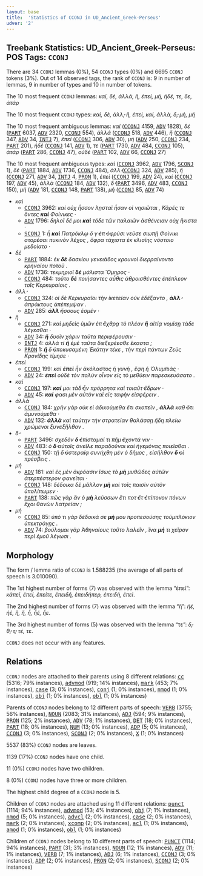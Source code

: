 ```yaml
---
layout: base
title:  'Statistics of CCONJ in UD_Ancient_Greek-Perseus'
udver: '2'
---
```


## Treebank Statistics: UD_Ancient_Greek-Perseus: POS Tags: `CCONJ`

There are 34 `CCONJ` lemmas (0%), 54 `CCONJ` types (0%) and 6695 `CCONJ` tokens (3%).
Out of 14 observed tags, the rank of `CCONJ` is: 9 in number of lemmas, 9 in number of types and 10 in number of tokens.

The 10 most frequent `CCONJ` lemmas: <em>καί, δέ, ἀλλά, ἤ, ἐπεί, μή, ἠδέ, τε, δε, ἀτάρ</em>

The 10 most frequent `CCONJ` types:  <em>καὶ, δὲ, ἀλλ̓, ἢ, ἐπεὶ, καί, ἀλλὰ, δ̓, μὴ, μή</em>

The 10 most frequent ambiguous lemmas: <em>καί</em> (<tt><a href="grc_perseus-pos-CCONJ.html">CCONJ</a></tt> 4159, <tt><a href="grc_perseus-pos-ADV.html">ADV</a></tt> 1828), <em>δέ</em> (<tt><a href="grc_perseus-pos-PART.html">PART</a></tt> 6037, <tt><a href="grc_perseus-pos-ADV.html">ADV</a></tt> 2320, <tt><a href="grc_perseus-pos-CCONJ.html">CCONJ</a></tt> 554), <em>ἀλλά</em> (<tt><a href="grc_perseus-pos-CCONJ.html">CCONJ</a></tt> 518, <tt><a href="grc_perseus-pos-ADV.html">ADV</a></tt> 446), <em>ἤ</em> (<tt><a href="grc_perseus-pos-CCONJ.html">CCONJ</a></tt> 347, <tt><a href="grc_perseus-pos-ADV.html">ADV</a></tt> 34, <tt><a href="grc_perseus-pos-INTJ.html">INTJ</a></tt> 7), <em>ἐπεί</em> (<tt><a href="grc_perseus-pos-CCONJ.html">CCONJ</a></tt> 306, <tt><a href="grc_perseus-pos-ADV.html">ADV</a></tt> 30), <em>μή</em> (<tt><a href="grc_perseus-pos-ADV.html">ADV</a></tt> 250, <tt><a href="grc_perseus-pos-CCONJ.html">CCONJ</a></tt> 234, <tt><a href="grc_perseus-pos-PART.html">PART</a></tt> 201), <em>ἠδέ</em> (<tt><a href="grc_perseus-pos-CCONJ.html">CCONJ</a></tt> 141, <tt><a href="grc_perseus-pos-ADV.html">ADV</a></tt> 1), <em>τε</em> (<tt><a href="grc_perseus-pos-PART.html">PART</a></tt> 1730, <tt><a href="grc_perseus-pos-ADV.html">ADV</a></tt> 484, <tt><a href="grc_perseus-pos-CCONJ.html">CCONJ</a></tt> 105), <em>ἀτάρ</em> (<tt><a href="grc_perseus-pos-PART.html">PART</a></tt> 286, <tt><a href="grc_perseus-pos-CCONJ.html">CCONJ</a></tt> 47), <em>οὐδέ</em> (<tt><a href="grc_perseus-pos-PART.html">PART</a></tt> 102, <tt><a href="grc_perseus-pos-ADV.html">ADV</a></tt> 66, <tt><a href="grc_perseus-pos-CCONJ.html">CCONJ</a></tt> 27)

The 10 most frequent ambiguous types:  <em>καὶ</em> (<tt><a href="grc_perseus-pos-CCONJ.html">CCONJ</a></tt> 3962, <tt><a href="grc_perseus-pos-ADV.html">ADV</a></tt> 1796, <tt><a href="grc_perseus-pos-SCONJ.html">SCONJ</a></tt> 1), <em>δὲ</em> (<tt><a href="grc_perseus-pos-PART.html">PART</a></tt> 1884, <tt><a href="grc_perseus-pos-ADV.html">ADV</a></tt> 1736, <tt><a href="grc_perseus-pos-CCONJ.html">CCONJ</a></tt> 484), <em>ἀλλ̓</em> (<tt><a href="grc_perseus-pos-CCONJ.html">CCONJ</a></tt> 324, <tt><a href="grc_perseus-pos-ADV.html">ADV</a></tt> 285), <em>ἢ</em> (<tt><a href="grc_perseus-pos-CCONJ.html">CCONJ</a></tt> 271, <tt><a href="grc_perseus-pos-ADV.html">ADV</a></tt> 34, <tt><a href="grc_perseus-pos-INTJ.html">INTJ</a></tt> 4, <tt><a href="grc_perseus-pos-PRON.html">PRON</a></tt> 1), <em>ἐπεὶ</em> (<tt><a href="grc_perseus-pos-CCONJ.html">CCONJ</a></tt> 199, <tt><a href="grc_perseus-pos-ADV.html">ADV</a></tt> 24), <em>καί</em> (<tt><a href="grc_perseus-pos-CCONJ.html">CCONJ</a></tt> 197, <tt><a href="grc_perseus-pos-ADV.html">ADV</a></tt> 45), <em>ἀλλὰ</em> (<tt><a href="grc_perseus-pos-CCONJ.html">CCONJ</a></tt> 184, <tt><a href="grc_perseus-pos-ADV.html">ADV</a></tt> 132), <em>δ̓</em> (<tt><a href="grc_perseus-pos-PART.html">PART</a></tt> 3496, <tt><a href="grc_perseus-pos-ADV.html">ADV</a></tt> 483, <tt><a href="grc_perseus-pos-CCONJ.html">CCONJ</a></tt> 150), <em>μὴ</em> (<tt><a href="grc_perseus-pos-ADV.html">ADV</a></tt> 181, <tt><a href="grc_perseus-pos-CCONJ.html">CCONJ</a></tt> 148, <tt><a href="grc_perseus-pos-PART.html">PART</a></tt> 138), <em>μή</em> (<tt><a href="grc_perseus-pos-CCONJ.html">CCONJ</a></tt> 85, <tt><a href="grc_perseus-pos-ADV.html">ADV</a></tt> 74)


* <em>καὶ</em>
  * <tt><a href="grc_perseus-pos-CCONJ.html">CCONJ</a></tt> 3962: <em>καὶ οὐχ ἧσσον λῃσταὶ ἦσαν οἱ νησιῶται , Κᾶρές τε ὄντες <b>καὶ</b> Φοίνικες ·</em>
  * <tt><a href="grc_perseus-pos-ADV.html">ADV</a></tt> 1796: <em>δηλοῖ δέ μοι <b>καὶ</b> τόδε τῶν παλαιῶν ἀσθένειαν οὐχ ἥκιστα ·</em>
  * <tt><a href="grc_perseus-pos-SCONJ.html">SCONJ</a></tt> 1: <em>ἦ <b>καὶ</b> Πατρόκλῳ ὅ γ̓ ἐπ̓ ὀφρύσι νεῦσε σιωπῇ Φοίνικι στορέσαι πυκινὸν λέχος , ὄφρα τάχιστα ἐκ κλισίης νόστοιο μεδοίατο ·</em>
* <em>δὲ</em>
  * <tt><a href="grc_perseus-pos-PART.html">PART</a></tt> 1884: <em>ἐκ <b>δὲ</b> δασκίου γενειάδος κρουνοὶ διερραίνοντο κρηναίου ποτοῦ .</em>
  * <tt><a href="grc_perseus-pos-ADV.html">ADV</a></tt> 1736: <em>τεκμηριοῖ <b>δὲ</b> μάλιστα Ὅμηρος ·</em>
  * <tt><a href="grc_perseus-pos-CCONJ.html">CCONJ</a></tt> 484: <em>τοῦτο <b>δὲ</b> ποιήσαντες αὖθις ἁθροισθέντες ἐπέπλεον τοῖς Κερκυραίοις .</em>
* <em>ἀλλ̓</em>
  * <tt><a href="grc_perseus-pos-CCONJ.html">CCONJ</a></tt> 324: <em>οἱ δὲ Κερκυραῖοι τὴν ἱκετείαν οὐκ ἐδέξαντο , <b>ἀλλ̓</b> ἀπράκτους ἀπέπεμψαν .</em>
  * <tt><a href="grc_perseus-pos-ADV.html">ADV</a></tt> 285: <em><b>ἀλλ̓</b> ἥσσους ἐσμέν ·</em>
* <em>ἢ</em>
  * <tt><a href="grc_perseus-pos-CCONJ.html">CCONJ</a></tt> 271: <em>καὶ μηδεὶς ὑμῶν ἐπ̓ ἔχθρᾳ τὸ πλέον <b>ἢ</b> αἰτίᾳ νομίσῃ τάδε λέγεσθαι ·</em>
  * <tt><a href="grc_perseus-pos-ADV.html">ADV</a></tt> 34: <em><b>ἢ</b> δυοῖν χάριν ταῦτα περιφέρουσιν ·</em>
  * <tt><a href="grc_perseus-pos-INTJ.html">INTJ</a></tt> 4: <em>ἀλλὰ τί <b>ἢ</b> ἐμὲ ταῦτα διεξερέεσθε ἕκαστα ;</em>
  * <tt><a href="grc_perseus-pos-PRON.html">PRON</a></tt> 1: <em><b>ἢ</b> δ̓ ὑποκυσαμένη Ἑκάτην τέκε , τὴν περὶ πάντων Ζεὺς Κρονίδης τίμησε ·</em>
* <em>ἐπεὶ</em>
  * <tt><a href="grc_perseus-pos-CCONJ.html">CCONJ</a></tt> 199: <em>καὶ <b>ἐπεὶ</b> ἦν ἀκόλαστος ἡ γυνή , ἔφη ἡ Ὀλυμπιάς ·</em>
  * <tt><a href="grc_perseus-pos-ADV.html">ADV</a></tt> 24: <em><b>ἐπεὶ</b> οὐδὲ τὸν πολὺν οἶνον εἰς τὸ μεθύειν παρεσκευάσατο .</em>
* <em>καί</em>
  * <tt><a href="grc_perseus-pos-CCONJ.html">CCONJ</a></tt> 197: <em><b>καί</b> μοι τάδ̓ ἦν πρόρρητα καὶ τοιαῦτ̓ ἔδρων ·</em>
  * <tt><a href="grc_perseus-pos-ADV.html">ADV</a></tt> 45: <em><b>καί</b> φασι μὲν αὐτὸν καὶ εἰς ταφὴν εἰσφέρειν .</em>
* <em>ἀλλὰ</em>
  * <tt><a href="grc_perseus-pos-CCONJ.html">CCONJ</a></tt> 184: <em>χρῆν γὰρ οὐκ εἰ ἀδικούμεθα ἔτι σκοπεῖν , <b>ἀλλὰ</b> καθ̓ ὅτι ἀμυνούμεθα ·</em>
  * <tt><a href="grc_perseus-pos-ADV.html">ADV</a></tt> 132: <em><b>ἀλλὰ</b> καὶ ταύτην τὴν στρατείαν θαλάσσῃ ἤδη πλείω χρώμενοι ξυνεξῆλθον .</em>
* <em>δ̓</em>
  * <tt><a href="grc_perseus-pos-PART.html">PART</a></tt> 3496: <em>σχεδὸν <b>δ̓</b> ἐπίσταμαί τι πῆμ̓ ἔχοντά νιν ·</em>
  * <tt><a href="grc_perseus-pos-ADV.html">ADV</a></tt> 483: <em>ὁ <b>δ̓</b> αὐτοῖς ἀνεῖλε παραδοῦναι καὶ ἡγεμόνας ποιεῖσθαι .</em>
  * <tt><a href="grc_perseus-pos-CCONJ.html">CCONJ</a></tt> 150: <em>τῇ δ̓ ὑστεραίᾳ συνήχθη μὲν ὁ δῆμος , εἰσῆλθον <b>δ̓</b> οἱ πρέσβεις .</em>
* <em>μὴ</em>
  * <tt><a href="grc_perseus-pos-ADV.html">ADV</a></tt> 181: <em>καὶ ἐς μὲν ἀκρόασιν ἴσως τὸ <b>μὴ</b> μυθῶδες αὐτῶν ἀτερπέστερον φανεῖται ·</em>
  * <tt><a href="grc_perseus-pos-CCONJ.html">CCONJ</a></tt> 148: <em>δέδοικα δὲ μᾶλλον <b>μὴ</b> καὶ τοῖς παισὶν αὐτὸν ὑπολίπωμεν ·</em>
  * <tt><a href="grc_perseus-pos-PART.html">PART</a></tt> 138: <em>πῶς γὰρ ἂν ὁ <b>μὴ</b> λεύσσων ἔτι ποτ̓ ἔτ̓ ἐπίπονον πόνων ἔχοι θανὼν λατρείαν ;</em>
* <em>μή</em>
  * <tt><a href="grc_perseus-pos-CCONJ.html">CCONJ</a></tt> 85: <em>ὑπό τι γὰρ δέδοικά σε <b>μή</b> μου προπεσούσης τοὐμπλόκιον ὑπεκτράγῃς .</em>
  * <tt><a href="grc_perseus-pos-ADV.html">ADV</a></tt> 74: <em>βούλομαι γὰρ Ἀθηναίους τοῦτο λαλεῖν , ἵνα <b>μή</b> τι χεῖρον περὶ ἐμοῦ λέγωσι .</em>

## Morphology

The form / lemma ratio of `CCONJ` is 1.588235 (the average of all parts of speech is 3.010090).

The 1st highest number of forms (7) was observed with the lemma “ἐπεί”: <em>κἀπεί, ἐπεί, ἐπείτε, ἐπειδή, ἐπειδήπερ, ἐπειδὴ, ἐπεὶ</em>.

The 2nd highest number of forms (7) was observed with the lemma “ἤ”: <em>ἠέ, ἠὲ, ἢ, ἤ, ἦ, ἦέ, ἦε</em>.

The 3rd highest number of forms (5) was observed with the lemma “τε”: <em>δ̓, θ̓, τ̓, τέ, τε</em>.

`CCONJ` does not occur with any features.


## Relations

`CCONJ` nodes are attached to their parents using 8 different relations: <tt><a href="grc_perseus-dep-cc.html">cc</a></tt> (5316; 79% instances), <tt><a href="grc_perseus-dep-advmod.html">advmod</a></tt> (919; 14% instances), <tt><a href="grc_perseus-dep-mark.html">mark</a></tt> (453; 7% instances), <tt><a href="grc_perseus-dep-case.html">case</a></tt> (3; 0% instances), <tt><a href="grc_perseus-dep-conj.html">conj</a></tt> (1; 0% instances), <tt><a href="grc_perseus-dep-nmod.html">nmod</a></tt> (1; 0% instances), <tt><a href="grc_perseus-dep-obj.html">obj</a></tt> (1; 0% instances), <tt><a href="grc_perseus-dep-obl.html">obl</a></tt> (1; 0% instances)

Parents of `CCONJ` nodes belong to 12 different parts of speech: <tt><a href="grc_perseus-pos-VERB.html">VERB</a></tt> (3755; 56% instances), <tt><a href="grc_perseus-pos-NOUN.html">NOUN</a></tt> (2083; 31% instances), <tt><a href="grc_perseus-pos-ADJ.html">ADJ</a></tt> (594; 9% instances), <tt><a href="grc_perseus-pos-PRON.html">PRON</a></tt> (125; 2% instances), <tt><a href="grc_perseus-pos-ADV.html">ADV</a></tt> (78; 1% instances), <tt><a href="grc_perseus-pos-DET.html">DET</a></tt> (18; 0% instances), <tt><a href="grc_perseus-pos-PART.html">PART</a></tt> (18; 0% instances), <tt><a href="grc_perseus-pos-NUM.html">NUM</a></tt> (13; 0% instances), <tt><a href="grc_perseus-pos-ADP.html">ADP</a></tt> (5; 0% instances), <tt><a href="grc_perseus-pos-CCONJ.html">CCONJ</a></tt> (3; 0% instances), <tt><a href="grc_perseus-pos-SCONJ.html">SCONJ</a></tt> (2; 0% instances), <tt><a href="grc_perseus-pos-X.html">X</a></tt> (1; 0% instances)

5537 (83%) `CCONJ` nodes are leaves.

1139 (17%) `CCONJ` nodes have one child.

11 (0%) `CCONJ` nodes have two children.

8 (0%) `CCONJ` nodes have three or more children.

The highest child degree of a `CCONJ` node is 5.

Children of `CCONJ` nodes are attached using 11 different relations: <tt><a href="grc_perseus-dep-punct.html">punct</a></tt> (1114; 94% instances), <tt><a href="grc_perseus-dep-advmod.html">advmod</a></tt> (53; 4% instances), <tt><a href="grc_perseus-dep-obj.html">obj</a></tt> (7; 1% instances), <tt><a href="grc_perseus-dep-nmod.html">nmod</a></tt> (5; 0% instances), <tt><a href="grc_perseus-dep-advcl.html">advcl</a></tt> (2; 0% instances), <tt><a href="grc_perseus-dep-case.html">case</a></tt> (2; 0% instances), <tt><a href="grc_perseus-dep-mark.html">mark</a></tt> (2; 0% instances), <tt><a href="grc_perseus-dep-xcomp.html">xcomp</a></tt> (2; 0% instances), <tt><a href="grc_perseus-dep-acl.html">acl</a></tt> (1; 0% instances), <tt><a href="grc_perseus-dep-amod.html">amod</a></tt> (1; 0% instances), <tt><a href="grc_perseus-dep-obl.html">obl</a></tt> (1; 0% instances)

Children of `CCONJ` nodes belong to 10 different parts of speech: <tt><a href="grc_perseus-pos-PUNCT.html">PUNCT</a></tt> (1114; 94% instances), <tt><a href="grc_perseus-pos-PART.html">PART</a></tt> (31; 3% instances), <tt><a href="grc_perseus-pos-NOUN.html">NOUN</a></tt> (12; 1% instances), <tt><a href="grc_perseus-pos-ADV.html">ADV</a></tt> (11; 1% instances), <tt><a href="grc_perseus-pos-VERB.html">VERB</a></tt> (7; 1% instances), <tt><a href="grc_perseus-pos-ADJ.html">ADJ</a></tt> (6; 1% instances), <tt><a href="grc_perseus-pos-CCONJ.html">CCONJ</a></tt> (3; 0% instances), <tt><a href="grc_perseus-pos-ADP.html">ADP</a></tt> (2; 0% instances), <tt><a href="grc_perseus-pos-PRON.html">PRON</a></tt> (2; 0% instances), <tt><a href="grc_perseus-pos-SCONJ.html">SCONJ</a></tt> (2; 0% instances)

